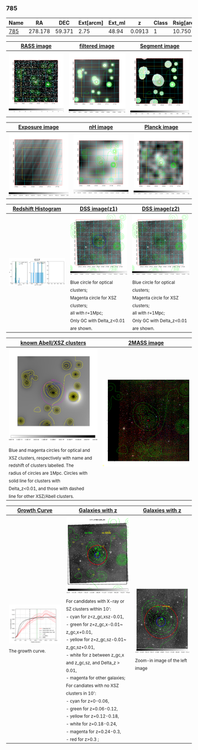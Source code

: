 <div STYLE="page-break-after: always;"></div>

### 785

|Name          |RA          |DEC      | Ext[arcm] | Ext_ml | z    | Class| Rsig[arcmin] | CRsig[c/s] | CR500[c/s] | R500[Mpc] |L500[erg/s]|F500[erg/s/cm^2]| M500[Msun]|Tx[keV]|beta|GC(XSZ,Delta_z<0.01)| GC(OPT,Delta_z<0.01)|GC|alias|
|--------------|------------|------------|---|---|-----------|--------|------|------|----|----|----|----|----|----|----|----|----|----|---|
|[785](script/785.md)     | 278.178       | 59.371       | 2.75    | 48.94   | 0.0913 | 1   | 10.750 |0.086 |0.081 |0.722 |3.022e+43 |1.447e-12 |1.169e+14 |2.426 |1.064 |-, |Wen, |Tar, |t117|

|[RASS image](../image/785/785_img.pdf)|[filtered image](../image/785/785_fil.pdf)|[Segment image](../image/785/785_seg.pdf)|
|-------------------|--------------------|-------------------|
| <img src="../image/785/785_img.png" width="300">  | <img src="../image/785/785_fil.png" width="300">   | <img src="../image/785/785_seg.png" width="300">  |

|[Exposure image](../image/785/785_mex.pdf)| [nH image](../image/785/785_nh.pdf)| [Planck image](../image/785/785_p.pdf)|
|-------------------|--------------------|-------------------|
|<img src="../image/785/785_mex.png" width="300">   | <img src="../image/785/785_nh.png" width="300">    | <img src="../image/785/785_p.png" width="300"> |

|[Redshift Histogram](../image/785/785_zg.pdf) | [DSS image(z1)](../image/785/785_dss_z1.pdf)      |  [DSS image(z2)](../image/785/785_dss_z2.pdf)    |
|-------------------|--------------------|-------------------|
|<img src="../image/785/785_zg.png" width="300"> |<img src="../image/785/785_dss_z1.png" width="300"> <sub><br>Blue circle for optical clusters; <br>Magenta circle for XSZ clusters; <br>all with r=1Mpc; <br>Only GC with Delta_z<0.01 are shown. </sub>| <img src="../image/785/785_dss_z2.png" width="300"><sub><br>Blue circle for optical clusters; <br>Magenta circle for XSZ clusters; <br>all with r=1Mpc; <br>Only GC with Delta_z<0.01 are shown. </sub> |

|[known Abell/XSZ clusters](../image/785/785_m.pdf) | [2MASS image](../image/785/785_2mass.pdf)      |
|-------------------|-------------------|
|<img src=../image/785/785_m.png width="300"> <sub><br>Blue and magenta circles for optical and <br>XSZ clusters, respectively with name and <br>redshift of clusters labelled. The <br>radius of circles are 1Mpc. Circles with <br>solid line for clusters with <br>Delta_z<0.01, and those with dashed <br>line for other XSZ/Abell clusters.        </sub>|<img src="../image/785/785_2mass.png" width="300">  |

|[Growth Curve](../image/785/785_gca_all.png) |[Galaxies with z](../image/785/785_opt_ned.pdf) |[Galaxies with z](../image/785/785_opt_ned_zoom.pdf) |
|-------------------|-------------------|-------------------|
| <img src="../image/785/785_gca_all.png" width="300"> <sub><br>The growth curve.</sub>| <img src=../image/785/785_opt_ned.png width="300"> <br><sub> For candidates with X-ray or SZ clusters within 10': <br> - cyan for z<z_gc,xsz-0.01, <br> - green for z=z_gc,x-0.01~ z_gc,x+0.01, <br> - yellow for z=z_gc,sz-0.01~ z_gc,sz+0.01, <br> - white for z between z_gc,x and z_gc,sz, and Delta_z > 0.01, <br> - magenta for other galaxies; <br>For candiates with no XSZ clusters in 10': <br> - cyan for z=0-0.06, <br> - green for z=0.06-0.12, <br> - yellow for z=0.12-0.18, <br> - white for z=0.18-0.24, <br> - magenta for z=0.24-0.3, <br> - red for z>0.3 ;  </sub>|<img src=../image/785/785_opt_ned_zoom.png width="300">  <br><sub> Zoom-in image of the left image</sub>|




